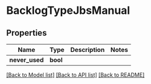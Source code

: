 # BacklogTypeJbsManual

## Properties

Name | Type | Description | Notes
------------ | ------------- | ------------- | -------------
**never_used** | **bool** |  | 

[[Back to Model list]](../README.md#documentation-for-models) [[Back to API list]](../README.md#documentation-for-api-endpoints) [[Back to README]](../README.md)


